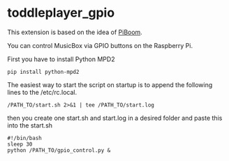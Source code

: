 # toddleplayer_gpio

This extension is based on the idea of [PiBoom](https://github.com/beakersoft/PiBoom).

You can control MusicBox via GPIO buttons on the Raspberry Pi.

First you have to install Python MPD2
```
pip install python-mpd2
```
The easiest way to start the script on startup is to append the following lines to the /etc/rc.local.

```
/PATH_TO/start.sh 2>&1 | tee /PATH_TO/start.log
```

then you create one start.sh and start.log in a desired folder and paste this into the start.sh
```
#!/bin/bash
sleep 30
python /PATH_TO/gpio_control.py &
```
